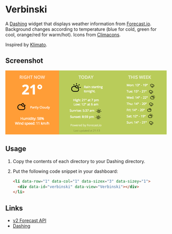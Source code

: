 # Verbinski

A [Dashing](http://shopify.github.io/dashing/) widget that displays weather 
information from [Forecast.io](http://forecast.io/). Background changes
according to temperature (blue for cold, green for cool, orange/red for 
warm/hot). Icons from [Climacons](http://adamwhitcroft.com/climacons/). 

Inspired by [Klimato](https://github.com/danillotuhumury/klimato-dashing-widget).


## Screenshot

![screenshot](screenshots/2013-06-09-2116.png)


## Usage

1. Copy the contents of each directory to your Dashing directory. 

1. Put the following code snippet in your dashboard:

    ```html
    <li data-row="1" data-col="1" data-sizex="3" data-sizey="1">                
      <div data-id="verbinski" data-view="Verbinski"></div>                     
    </li>  
    ```


## Links

* [v2 Forecast API](https://developer.forecast.io/docs/v2)
* [Dashing](http://shopify.github.io/dashing/)

